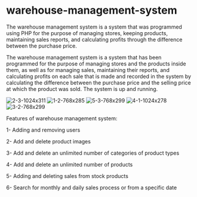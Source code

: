 # warehouse-management-system
The warehouse management system is a system that was programmed using PHP for the purpose of managing stores, keeping products, maintaining sales reports, and calculating profits through the difference between the purchase price.



The warehouse management system is a system that has been programmed for the purpose of managing stores and the products inside them, as well as for managing sales, maintaining their reports, and calculating profits on each sale that is made and recorded in the system by calculating the difference between the purchase price and the selling price at which the product was sold. The system is up and running.


![2-3-1024x311](https://user-images.githubusercontent.com/111537629/192330101-cde4f5b3-9113-4734-bc56-7db3388915c1.png)
![1-2-768x285](https://user-images.githubusercontent.com/111537629/192330113-3085b85e-b685-4463-bade-20e3d0472817.png)
![5-3-768x299](https://user-images.githubusercontent.com/111537629/192330120-3074e96c-8c16-4fa7-9582-dfffed936a9a.png)
![4-1-1024x278](https://user-images.githubusercontent.com/111537629/192330126-0c6c5fae-091f-4a03-a182-7718b924eb9c.png)
![3-2-768x299](https://user-images.githubusercontent.com/111537629/192330131-bce621ea-5ea0-47ee-befe-f4e0d5ae80e6.png)



Features of warehouse management system:

1- Adding and removing users

2- Add and delete product images

3- Add and delete an unlimited number of categories of product types

4- Add and delete an unlimited number of products

5- Adding and deleting sales from stock products

6- Search for monthly and daily sales process or from a specific date
